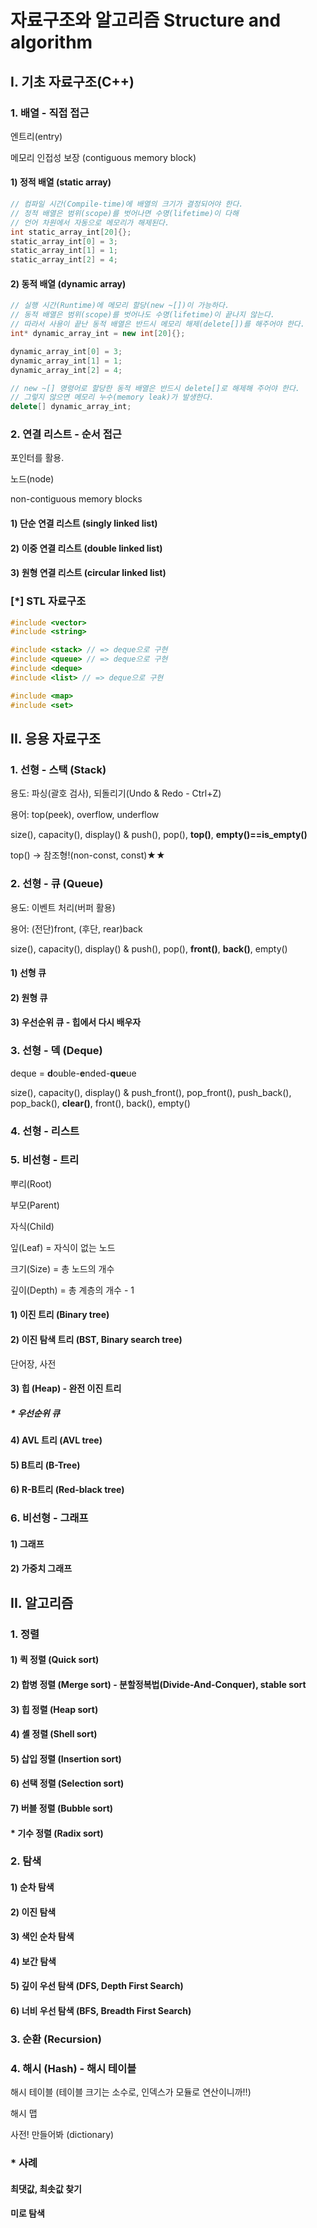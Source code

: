 # 자료구조와 알고리즘 Structure and algorithm

## I. 기초 자료구조(C++)

### 1. 배열 - 직접 접근

엔트리(entry)

메모리 인접성 보장 (contiguous memory block)

#### 1) 정적 배열 (static array)

```cpp
// 컴파일 시간(Compile-time)에 배열의 크기가 결정되어야 한다.
// 정적 배열은 범위(scope)를 벗어나면 수명(lifetime)이 다해
// 언어 차원에서 자동으로 메모리가 해제된다.
int static_array_int[20]{};
static_array_int[0] = 3;
static_array_int[1] = 1;
static_array_int[2] = 4;
```



#### 2) 동적 배열 (dynamic array)

```cpp
// 실행 시간(Runtime)에 메모리 할당(new ~[])이 가능하다.
// 동적 배열은 범위(scope)를 벗어나도 수명(lifetime)이 끝나지 않는다.
// 따라서 사용이 끝난 동적 배열은 반드시 메모리 해제(delete[])를 해주어야 한다.
int* dynamic_array_int = new int[20]{};

dynamic_array_int[0] = 3;
dynamic_array_int[1] = 1;
dynamic_array_int[2] = 4;

// new ~[] 명령어로 할당한 동적 배열은 반드시 delete[]로 해제해 주어야 한다.
// 그렇지 않으면 메모리 누수(memory leak)가 발생한다.
delete[] dynamic_array_int;
```



### 2. 연결 리스트 - 순서 접근

포인터를 활용.

노드(node)

non-contiguous memory blocks

#### 1) 단순 연결 리스트 (singly linked list)

#### 2) 이중 연결 리스트 (double linked list)

#### 3) 원형 연결 리스트 (circular linked list)



### [*] STL 자료구조

```cpp
#include <vector>
#include <string>

#include <stack> // => deque으로 구현
#include <queue> // => deque으로 구현
#include <deque>
#include <list> // => deque으로 구현

#include <map>
#include <set>
```



## II. 응용 자료구조

### 1. 선형 - 스택 (Stack)

용도: 파싱(괄호 검사), 되돌리기(Undo & Redo - Ctrl+Z)

용어: top(peek), overflow, underflow

size(), capacity(), display() & push(), pop(), **top()**, **empty()==is_empty()**

top() -> 참조형!(non-const, const)★★



### 2. 선형 - 큐 (Queue)

용도: 이벤트 처리(버퍼 활용)

용어: (전단)front, (후단, rear)back

size(), capacity(), display() & push(), pop(), **front()**, **back()**, empty()

#### 1) 선형 큐

#### 2) 원형 큐

#### 3) 우선순위 큐 - 힙에서 다시 배우자



### 3. 선형 - 덱 (Deque)

deque = **d**ouble-**e**nded-**que**ue

size(), capacity(), display() & push_front(), pop_front(), push_back(), pop_back(), **clear()**, front(), back(), empty()



### 4. 선형 - 리스트



### 5. 비선형 - 트리

뿌리(Root)

부모(Parent)

자식(Child)

잎(Leaf) = 자식이 없는 노드

크기(Size) = 총 노드의 개수

깊이(Depth) = 총 계층의 개수 - 1

#### 1) 이진 트리 (Binary tree)

#### 2) 이진 탐색 트리 (BST, Binary search tree)

단어장, 사전

#### 3) 힙 (Heap) - 완전 이진 트리

##### * 우선순위 큐

#### 4) AVL 트리 (AVL tree) 

#### 5) B트리 (B-Tree)

#### 6) R-B트리 (Red-black tree)



### 6. 비선형 - 그래프

#### 1) 그래프

#### 2) 가중치 그래프



## II. 알고리즘

### 1. 정렬

#### 1) 퀵 정렬 (Quick sort)

#### 2) 합병 정렬 (Merge sort) - 분할정복법(Divide-And-Conquer), stable sort

#### 3) 힙 정렬 (Heap sort)

#### 4) 셸 정렬 (Shell sort)

#### 5) 삽입 정렬 (Insertion sort)

#### 6) 선택 정렬 (Selection sort)

#### 7) 버블 정렬 (Bubble sort)

#### * 기수 정렬 (Radix sort)



### 2. 탐색

#### 1) 순차 탐색

#### 2) 이진 탐색

#### 3) 색인 순차 탐색

#### 4) 보간 탐색

#### 5) 깊이 우선 탐색 (DFS, Depth First Search)

#### 6) 너비 우선 탐색 (BFS, Breadth First Search)



### 3. 순환 (Recursion)

### 4. 해시 (Hash) - 해시 테이블

해시 테이블 (테이블 크기는 소수로, 인덱스가 모듈로 연산이니까!!)

해시 맵

사전! 만들어봐 (dictionary)



### * 사례

#### 최댓값, 최솟값 찾기

#### 미로 탐색

